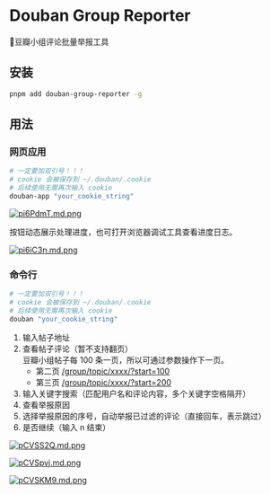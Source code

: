 # Douban Group Reporter

💢豆瓣小组评论批量举报工具

## 安装

```bash
pnpm add douban-group-reporter -g
```

## 用法

### 网页应用

```bash
# 一定要加双引号！！！
# cookie 会被保存到 ~/.douban/.cookie
# 后续使用无需再次输入 cookie
douban-app "your_cookie_string"
```

[![pi6PdmT.md.png](https://z1.ax1x.com/2023/12/04/pi6PdmT.md.png)](https://imgse.com/i/pi6PdmT)

按钮动态展示处理进度，也可打开浏览器调试工具查看进度日志。

[![pi6iC3n.md.png](https://z1.ax1x.com/2023/12/04/pi6iC3n.md.png)](https://imgse.com/i/pi6iC3n)

### 命令行

```bash
# 一定要加双引号！！！
# cookie 会被保存到 ~/.douban/.cookie
# 后续使用无需再次输入 cookie
douban "your_cookie_string"
```

1. 输入帖子地址
2. 查看帖子评论（暂不支持翻页）<br>
   豆瓣小组帖子每 100 条一页，所以可通过参数操作下一页。
    - 第二页 [/group/topic/xxxx/?start=100](#)
    - 第三页 [/group/topic/xxxx/?start=200](#)
3. 输入关键字搜索（匹配用户名和评论内容，多个关键字空格隔开）
4. 查看举报原因
5. 选择举报原因的序号，自动举报已过滤的评论（直接回车，表示跳过）
6. 是否继续（输入 n 结束）

[![pCVSS2Q.md.png](https://s1.ax1x.com/2023/06/10/pCVSS2Q.md.png)](https://imgse.com/i/pCVSS2Q)

[![pCVSpvj.md.png](https://s1.ax1x.com/2023/06/10/pCVSpvj.md.png)](https://imgse.com/i/pCVSpvj)

[![pCVSKM9.md.png](https://s1.ax1x.com/2023/06/10/pCVSKM9.md.png)](https://imgse.com/i/pCVSKM9)